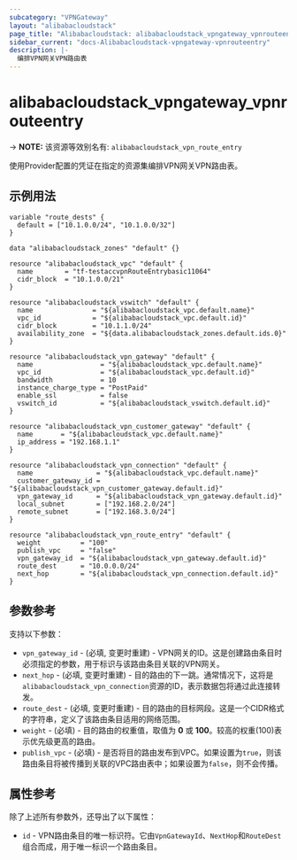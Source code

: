 ```yaml
---
subcategory: "VPNGateway"
layout: "alibabacloudstack"
page_title: "Alibabacloudstack: alibabacloudstack_vpngateway_vpnrouteentry"
sidebar_current: "docs-Alibabacloudstack-vpngateway-vpnrouteentry"
description: |- 
  编排VPN网关VPN路由表
---
```


# alibabacloudstack_vpngateway_vpnrouteentry
-> **NOTE:** 该资源等效别名有: `alibabacloudstack_vpn_route_entry`

使用Provider配置的凭证在指定的资源集编排VPN网关VPN路由表。

## 示例用法

```hcl
variable "route_dests" {
  default = ["10.1.0.0/24", "10.1.0.0/32"]
}

data "alibabacloudstack_zones" "default" {}

resource "alibabacloudstack_vpc" "default" {
  name        = "tf-testaccvpnRouteEntrybasic11064"
  cidr_block  = "10.1.0.0/21"
}

resource "alibabacloudstack_vswitch" "default" {
  name               = "${alibabacloudstack_vpc.default.name}"
  vpc_id             = "${alibabacloudstack_vpc.default.id}"
  cidr_block         = "10.1.1.0/24"
  availability_zone  = "${data.alibabacloudstack_zones.default.ids.0}"
}

resource "alibabacloudstack_vpn_gateway" "default" {
  name                 = "${alibabacloudstack_vpc.default.name}"
  vpc_id               = "${alibabacloudstack_vpc.default.id}"
  bandwidth            = 10
  instance_charge_type = "PostPaid"
  enable_ssl           = false
  vswitch_id           = "${alibabacloudstack_vswitch.default.id}"
}

resource "alibabacloudstack_vpn_customer_gateway" "default" {
  name       = "${alibabacloudstack_vpc.default.name}"
  ip_address = "192.168.1.1"
}

resource "alibabacloudstack_vpn_connection" "default" {
  name                = "${alibabacloudstack_vpc.default.name}"
  customer_gateway_id = "${alibabacloudstack_vpn_customer_gateway.default.id}"
  vpn_gateway_id      = "${alibabacloudstack_vpn_gateway.default.id}"
  local_subnet        = ["192.168.2.0/24"]
  remote_subnet       = ["192.168.3.0/24"]
}

resource "alibabacloudstack_vpn_route_entry" "default" {
  weight          = "100"
  publish_vpc     = "false"
  vpn_gateway_id  = "${alibabacloudstack_vpn_gateway.default.id}"
  route_dest      = "10.0.0.0/24"
  next_hop        = "${alibabacloudstack_vpn_connection.default.id}"
}
```

## 参数参考

支持以下参数：

* `vpn_gateway_id` - (必填, 变更时重建) - VPN网关的ID。这是创建路由条目时必须指定的参数，用于标识与该路由条目关联的VPN网关。
* `next_hop` - (必填, 变更时重建) - 目的路由的下一跳。通常情况下，这将是`alibabacloudstack_vpn_connection`资源的ID，表示数据包将通过此连接转发。
* `route_dest` - (必填, 变更时重建) - 目的路由的目标网段。这是一个CIDR格式的字符串，定义了该路由条目适用的网络范围。
* `weight` - (必填) - 目的路由的权重值，取值为 **0** 或 **100**。较高的权重(100)表示优先级更高的路由。
* `publish_vpc` - (必填) - 是否将目的路由发布到VPC。如果设置为`true`，则该路由条目将被传播到关联的VPC路由表中；如果设置为`false`，则不会传播。

## 属性参考

除了上述所有参数外，还导出了以下属性：

* `id` - VPN路由条目的唯一标识符。它由`VpnGatewayId`、`NextHop`和`RouteDest`组合而成，用于唯一标识一个路由条目。

